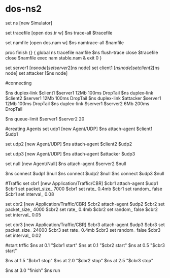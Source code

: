 # dos-ns2
set ns [new Simulator]

set tracefile [open dos.tr w]
$ns trace-all $tracefile

set namfile [open dos.nam w]
$ns namtrace-all $namfile

proc finish {} {
global ns tracefile namfile
$ns flush-trace
close $tracefile
close $namfile
exec nam stable.nam &
exit 0
}

set server1 [$ns node]
set server2 [$ns node]
set client1 [$ns node]
set client2 [$ns node]
set attacker [$ns node]

#connecting

$ns duplex-link $client1 $server1 12Mb 100ms DropTail
$ns duplex-link $client2 $server1 12Mb 100ms DropTail
$ns duplex-link $attacker $server1 12Mb 100ms DropTail
$ns duplex-link $server1 $server2 6Mb 200ms DropTail


$ns queue-limit $server1 $server2 20

#creating Agents
set udp1 [new Agent/UDP]
$ns attach-agent $client1 $udp1

set udp2 [new Agent/UDP]
$ns attach-agent $client2 $udp2

set udp3 [new Agent/UDP]
$ns attach-agent $attacker $udp3

set null [new Agent/Null]
$ns attach-agent $server2 $null

$ns connect $udp1 $null
$ns connect $udp2 $null
$ns connect $udp3 $null

#Traffic
set cbr1 [new Application/Traffic/CBR]
$cbr1 attach-agent $udp1
$cbr1 set packet_size_ 7000
$cbr1 set rate_ 0.4mb
$cbr1 set random_ false
$cbr1 set interval_ 0.08

set cbr2 [new Application/Traffic/CBR]
$cbr2 attach-agent $udp2
$cbr2 set packet_size_ 4000
$cbr2 set rate_ 0.4mb
$cbr2 set random_ false
$cbr2 set interval_ 0.05

set cbr3 [new Application/Traffic/CBR]
$cbr3 attach-agent $udp3
$cbr3 set packet_size_ 24000
$cbr3 set rate_ 0.4mb
$cbr3 set random_ false
$cbr3 set interval_ 0.02

#start trffic
$ns at 0.1 "$cbr1 start"
$ns at 0.1 "$cbr2 start"
$ns at 0.5 "$cbr3 start"

$ns at 1.5 "$cbr1 stop"
$ns at 2.0 "$cbr2 stop"
$ns at 2.5 "$cbr3 stop"

$ns at 3.0 "finish"
$ns run

